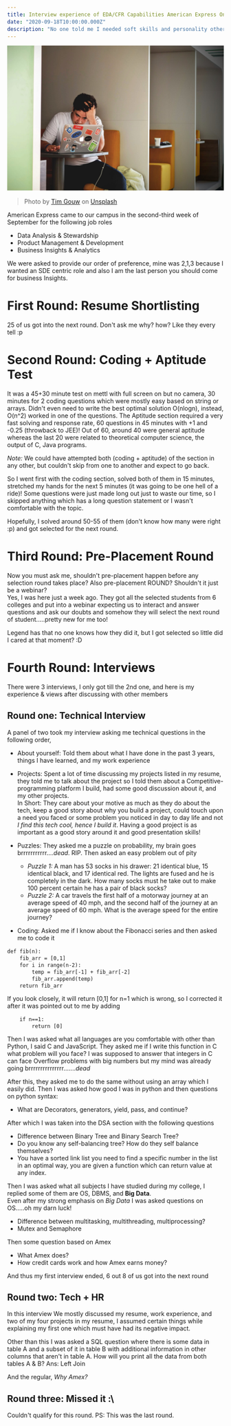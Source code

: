 ```yaml
---
title: Interview experience of EDA/CFR Capabilities American Express On-Campus 
date: "2020-09-18T10:00:00.000Z"
description: "No one told me I needed soft skills and personality other than my technical skills. I thought just coding straight for 4 years in your hostel room would be enough to get a good job, those people lied to me :/"
---
```


![Interviewing](frustrated.jpg)

> Photo by [Tim Gouw](https://unsplash.com/@punttim?utm_source=unsplash&amp;utm_medium=referral&amp;utm_content=creditCopyText) on [Unsplash](https://unsplash.com/s/photos/frustrated?utm_source=unsplash&amp;utm_medium=referral&amp;utm_content=creditCopyText)

American Express came to our campus in the second-third week of September for the following job roles 

- Data Analysis & Stewardship
- Product Management & Development
- Business Insights & Analytics

We were asked to provide our order of preference, mine was 2,1,3 because I wanted an SDE centric role and also I am the last person you should come for business Insights.

# **First Round: Resume Shortlisting**  
25 of us got into the next round. Don't ask me why? how? Like they every tell :p

# **Second Round: Coding + Aptitude Test** 
It was a 45+30 minute test on mettl with full screen on but no camera, 30 minutes for 2 coding questions which were mostly easy based on string or arrays. Didn't even need to write the best optimal solution O(nlogn), instead, O(n^2) worked in one of the questions. The Aptitude section required a very fast solving and response rate, 60 questions in 45 minutes with +1 and -0.25 (throwback to JEE)! Out of 60, around 40 were general aptitude whereas the last 20 were related to theoretical computer science, the output of C, Java programs. 

*Note:* We could have attempted both (coding + aptitude) of the section in any other, but couldn't skip from one to another and expect to go back.  

So I went first with the coding section, solved both of them in 15 minutes, stretched my hands for the next 5 minutes (it was going to be one hell of a ride)! Some questions were just made long out just to waste our time, so I skipped anything which has a long question statement or I wasn't comfortable with the topic. 

Hopefully, I solved around 50-55 of them (don't know how many were right :p) and got selected for the next round. 

# **Third Round: Pre-Placement Round**  
Now you must ask me, shouldn't pre-placement happen before any selection round takes place? Also pre-placement ROUND? Shouldn't it just be a webinar?  
Yes, I was here just a week ago. They got all the selected students from 6 colleges and put into a webinar expecting us to interact and answer questions and ask our doubts and somehow they will select the next round of student.....pretty new for me too!  

Legend has that no one knows how they did it, but I got selected so little did I cared at that moment? :D

# **Fourth Round: Interviews** 
There were 3 interviews, I only got till the 2nd one, and here is my experience & views after discussing with other members

## Round one: Technical Interview 
A panel of two took my interview asking me technical questions in the following order, 

- About yourself: Told them about what I have done in the past 3 years, things I have learned, and my work experience

- Projects: Spent a lot of time discussing my projects listed in my resume, they told me to talk about the project so I told them about a Competitive-programming platform I build, had some good discussion about it, and my other projects.  
In Short: They care about your motive as much as they do about the tech, keep a good story about why you build a project, could touch upon a need you faced or some problem you noticed in day to day life and not *I find this tech cool, hence I build it*. Having a good project is as important as a good story around it and good presentation skills!

- Puzzles: They asked me a puzzle on probability, my brain goes brrrrrrrrrrr....*dead*. RIP. Then asked an easy problem out of pity
    - *Puzzle 1:* A man has 53 socks in his drawer: 21 identical blue, 15 identical black, and 17 identical red. The lights are fused and he is completely in the dark. How many socks must he take out to make 100 percent certain he has a pair of black socks?
    - *Puzzle 2:* A car travels the first half of a motorway journey at an average speed of 40 mph, and the second half of the journey at an average speed of 60 mph. What is the average speed for the entire journey?


- Coding: Asked me if I know about the Fibonacci series and then asked me to code it
```
def fib(n):
    fib_arr = [0,1] 
    for i in range(n-2): 
        temp = fib_arr[-1] + fib_arr[-2]
        fib_arr.append(temp)
    return fib_arr
```
If you look closely, it will return [0,1] for n=1 which is wrong, so I corrected it after it was pointed out to me by adding 
```
    if n==1:
        return [0]
```
Then I was asked what all languages are you comfortable with other than Python, I said C and JavaScript. They asked me if I write this function in C what problem will you face? I was supposed to answer that integers in C can face Overflow problems with big numbers but my mind was already going brrrrrrrrrrrrrrr.......*dead* 

After this, they asked me to do the same without using an array which I easily did. Then I was asked how good I was in python and then questions on python syntax:

- What are Decorators, generators, yield, pass, and continue?

After which I was taken into the DSA section with the following questions

- Difference between Binary Tree and Binary Search Tree? 
- Do you know any self-balancing tree? How do they self balance themselves? 
- You have a sorted link list you need to find a specific number in the list in an optimal way, you are given a function which can return value at any index. 

Then I was asked what all subjects I have studied during my college, I replied some of them are OS, DBMS, and **Big Data**.   
Even after my strong emphasis on *Big Data* I was asked questions on OS.....oh my darn luck!

- Difference between multitasking, multithreading, multiprocessing? 
- Mutex and Semaphore

Then some question based on Amex 

- What Amex does? 
- How credit cards work and how Amex earns money? 

And thus my first interview ended, 6 out 8 of us got into the next round

## Round two: Tech + HR 

In this interview We mostly discussed my resume, work experience, and two of my four projects in my resume, I assumed certain things while explaining my first one which must have had its negative impact. 

Other than this I was asked a SQL question where there is some data in table A and a subset of it in table B with additional information in other columns that aren't in table A. How will you print all the data from both tables A & B? 
Ans: Left Join 

And the regular, *Why Amex?*

## Round three: Missed it :\
Couldn't qualify for this round. PS: This was the last round. 